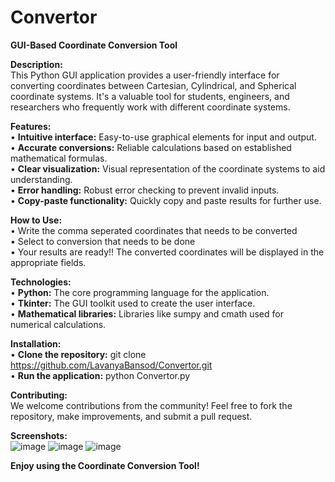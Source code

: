 # Convertor

**GUI-Based Coordinate Conversion Tool**  

**Description:**  
This Python GUI application provides a user-friendly interface for converting coordinates between Cartesian, Cylindrical, and Spherical coordinate systems. It's a valuable tool for students, engineers, and researchers who frequently work with different coordinate systems.

**Features:**  
• **Intuitive interface:** Easy-to-use graphical elements for input and output.  
• **Accurate conversions:** Reliable calculations based on established mathematical formulas.  
• **Clear visualization:** Visual representation of the coordinate systems to aid understanding.  
• **Error handling:** Robust error checking to prevent invalid inputs.  
• **Copy-paste functionality:** Quickly copy and paste results for further use.  

**How to Use:**  
• Write the comma seperated coordinates that needs to be converted  
• Select to conversion that needs to be done  
• Your results are ready!! The converted coordinates will be displayed in the appropriate fields.  

**Technologies:**  
• **Python:** The core programming language for the application.  
• **Tkinter:** The GUI toolkit used to create the user interface.  
• **Mathematical libraries:** Libraries like sumpy and cmath used for numerical calculations.  

**Installation:**  
• **Clone the repository:** git clone https://github.com/LavanyaBansod/Convertor.git  
• **Run the application:** python Convertor.py  

**Contributing:**  
We welcome contributions from the community! Feel free to fork the repository, make improvements, and submit a pull request.   

**Screenshots:**  
![image](https://github.com/user-attachments/assets/8f6e1245-866f-49c6-b605-1e059698a026)
![image](https://github.com/user-attachments/assets/5e6c0f06-95d7-44c3-9187-ced8e29954f3)
![image](https://github.com/user-attachments/assets/726bf1b9-ae0d-4217-836e-d2ef91616bba)

**Enjoy using the Coordinate Conversion Tool!**
